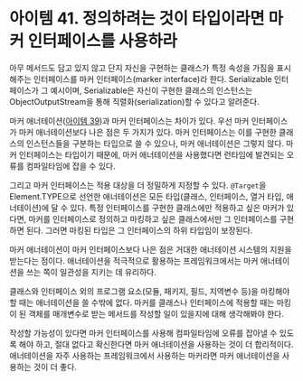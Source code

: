 # 아이템 41. 정의하려는 것이 타입이라면 마커 인터페이스를 사용하라
아무 메서드도 담고 있지 않고 단지 자신을 구현하는 클래스가 특정 속성을 가짐을 표시해주는 인터페이스를 마커 인터페이스(marker interface)라 한다.
Serializable 인터페이스가 그 예시이며, Serializable은 자신이 구현한 클래스의 인스턴스는 ObjectOutputStream을 통해 직렬화(serialization)할 수 있다고 알려준다.

마커 애너테이션([아이템 39](item39.md))과 마커 인터페이스는 차이가 있다.
우선 마커 인터페이스가 마커 애너테이션보다 나은 점은 두 가지가 있다.
마커 인터페이스는 이를 구현한 클래스의 인스턴스들을 구분하는 타입으로 쓸 수 있으나, 마커 애너테이션은 그렇지 않다.
마커 인터페이스는 타입이기 때문에, 마커 애너테이션을 사용했다면 런타임에 발견되는 오류를 컴파일타임에 잡을 수 있다.

그리고 마커 인터페이스는 적용 대상을 더 정밀하게 지정할 수 있다.
`@Target`을 Element.TYPE으로 선언한 애너테이션은 모든 타입(클래스, 인터페이스, 열거 타입, 애너테이션)에 달 수 있다.
특정 인터페이스를 구현한 클래스에만 적용하고 싶은 마커가 있다면, 마커를 인터페이스로 정의하고 마킹하고 싶은 클래스에서만 그 인터페이스를 구현하면 된다.
그러면 마킹된 타입은 그 인터페이스의 하위 타입임이 보장된다.

마커 애너테이션이 마커 인터페이스보다 나은 점은 거대한 애너테이션 시스템의 지원을 받는다는 점이다.
애너테이션을 적극적으로 활용하는 프레임워크에서는 마커 애너테이션을 쓰는 쪽이 일관성을 지키는 데 유리하다.

클래스와 인터페이스 외의 프로그램 요소(모듈, 패키지, 필드, 지역변수 등)을 마킹해야 할 때는 애너테이션을 쓸 수밖에 없다.
마커를 클래스나 인터페이스에 적용할 때는 마킹이 된 객체를 매개변수로 받는 메서드를 작성할 일이 있을지에 대해 생각해봐야 한다.

작성할 가능성이 있다면 마커 인터페이스를 사용해 컴파일타임에 오류를 잡아낼 수 있도록 해야 하고, 절대 없다고 확신한다면 마커 애너테이션을 사용하는 것이 더 합리적이다.
애너테이션을 자주 사용하는 프레임워크에서 사용하는 마커라면 마커 애너테이션을 사용하는 것이 더 좋다. 

